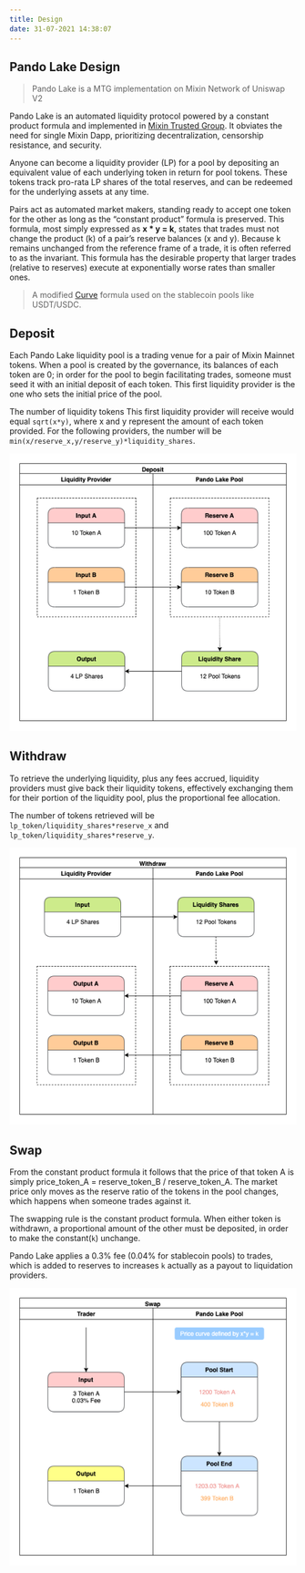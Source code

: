 ```yaml
---
title: Design
date: 31-07-2021 14:38:07
---
```



## Pando Lake Design

> Pando Lake is a MTG implementation on Mixin Network of Uniswap V2

Pando Lake is an automated liquidity protocol powered by a constant product formula and implemented in [Mixin Trusted Group](https://developers.mixin.one/docs/mainnet/mtg/overview). It obviates the need for single Mixin Dapp, prioritizing decentralization, censorship resistance, and security.

Anyone can become a liquidity provider (LP) for a pool by depositing an equivalent value of each underlying token in return for pool tokens. These tokens track pro-rata LP shares of the total reserves, and can be redeemed for the underlying assets at any time.

Pairs act as automated market makers, standing ready to accept one token for the other as long as the “constant product” formula is preserved. This formula, most simply expressed as **x * y = k**, states that trades must not change the product (k) of a pair’s reserve balances (x and y). Because k remains unchanged from the reference frame of a trade, it is often referred to as the invariant. This formula has the desirable property that larger trades (relative to reserves) execute at exponentially worse rates than smaller ones.

> A modified [Curve](https://curve.fi) formula used on the stablecoin pools like USDT/USDC.

## Deposit

Each Pando Lake liquidity pool is a trading venue for a pair of Mixin Mainnet tokens. When a pool is created by the governance, its balances of each token are 0; in order for the pool to begin facilitating trades, someone must seed it with an initial deposit of each token. This first liquidity provider is the one who sets the initial price of the pool.

The number of liquidity tokens This first liquidity provider will receive would equal `sqrt(x*y)`, where x and y represent the amount of each token provided. For the following providers, the number will be `min(x/reserve_x,y/reserve_y)*liquidity_shares`.

![deposit](./assets/pando_lake_deposit.png)

## Withdraw

To retrieve the underlying liquidity, plus any fees accrued, liquidity providers must give back their liquidity tokens, effectively exchanging them for their portion of the liquidity pool, plus the proportional fee allocation.

The number of tokens retrieved will be `lp_token/liquidity_shares*reserve_x` and `lp_token/liquidity_shares*reserve_y`.

![withdraw](./assets/pando_lake_withdraw.png)

## Swap

From the constant product formula it follows that the price of that token A is simply price_token_A = reserve_token_B / reserve_token_A. The market price only moves as the reserve ratio of the tokens in the pool changes, which happens when someone trades against it.

The swapping rule is the constant product formula. When either token is withdrawn, a proportional amount of the other must be deposited, in order to make the constant(`k`) unchange.

Pando Lake applies a 0.3% fee (0.04% for stablecoin pools) to trades, which is added to reserves to increases `k` actually as a payout to liquidation providers.

![swap](./assets/pando_lake_swap.png)
